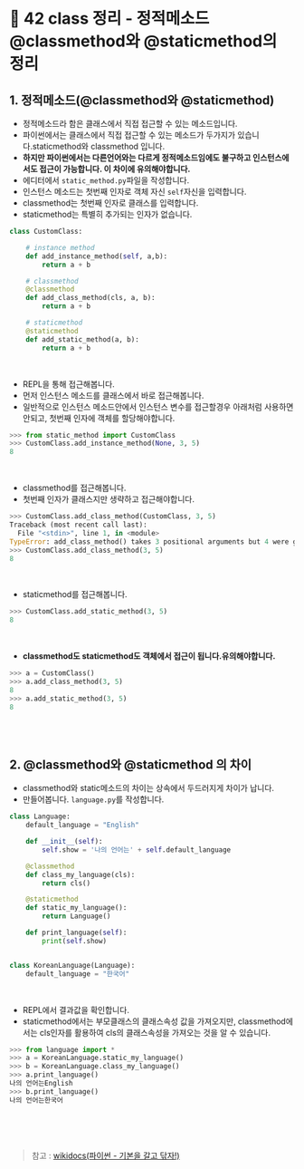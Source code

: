 # 📝 42 class 정리 - 정적메소드 @classmethod와 @staticmethod의 정리
## 1. 정적메소드(@classmethod와 @staticmethod)
* 정적메소드라 함은 클래스에서 직접 접근할 수 있는 메소드입니다.
* 파이썬에서는 클래스에서 직접 접근할 수 있는 메소드가 두가지가 있습니다.staticmethod와 classmethod 입니다.
* **하지만 파이썬에서는 다른언어와는 다르게 정적메소드임에도 불구하고 인스턴스에서도 접근이 가능합니다. 이 차이에 유의해야합니다.**
* 에디터에서 `static_method.py`파일을 작성합니다.
* 인스턴스 메소드는 첫번째 인자로 객체 자신 `self`자신을 입력합니다.
* classmethod는 첫번째 인자로 클래스를 입력합니다.
* staticmethod는 특별히 추가되는 인자가 없습니다.
```python
class CustomClass:

    # instance method
    def add_instance_method(self, a,b):
        return a + b

    # classmethod
    @classmethod
    def add_class_method(cls, a, b):
        return a + b

    # staticmethod
    @staticmethod
    def add_static_method(a, b):
        return a + b
```
<br/>

* REPL을 통해 접근해봅니다.
* 먼저 인스턴스 메소드를 클래스에서 바로 접근해봅니다.
* 일반적으로 인스턴스 메소드안에서 인스턴스 변수를 접근할경우 아래처럼 사용하면 안되고, 첫번째 인자에 객체를 할당해야합니다.
```python
>>> from static_method import CustomClass
>>> CustomClass.add_instance_method(None, 3, 5)
8
```
<br/>

* classmethod를 접근해봅니다.
* 첫번째 인자가 클래스지만 생략하고 접근해야합니다.
```python
>>> CustomClass.add_class_method(CustomClass, 3, 5)
Traceback (most recent call last):
  File "<stdin>", line 1, in <module>
TypeError: add_class_method() takes 3 positional arguments but 4 were given
>>> CustomClass.add_class_method(3, 5)
8
```
<br/>

* staticmethod를 접근해봅니다.
```python
>>> CustomClass.add_static_method(3, 5)
8  
```
<br/>

* **classmethod도 staticmethod도 객체에서 접근이 됩니다.유의해야합니다.**
```python
>>> a = CustomClass()
>>> a.add_class_method(3, 5)
8
>>> a.add_static_method(3, 5)
8
```
<br/><br/>

## 2. @classmethod와 @staticmethod 의 차이
* classmethod와 static메소드의 차이는 상속에서 두드러지게 차이가 납니다.
*  만들어봅니다. `language.py`를 작성합니다.
```python
class Language:
    default_language = "English"

    def __init__(self):
        self.show = '나의 언어는' + self.default_language

    @classmethod
    def class_my_language(cls):
        return cls()

    @staticmethod
    def static_my_language():
        return Language()

    def print_language(self):
        print(self.show)


class KoreanLanguage(Language):
    default_language = "한국어"
```
<br/>

* REPL에서 결과값을 확인합니다.
* staticmethod에서는 부모클래스의 클래스속성 값을 가져오지만, classmethod에서는 cls인자를 활용하여 cls의 클래스속성을 가져오는 것을 알 수 있습니다.
```python
>>> from language import *
>>> a = KoreanLanguage.static_my_language()
>>> b = KoreanLanguage.class_my_language()
>>> a.print_language()
나의 언어는English
>>> b.print_language()
나의 언어는한국어
```



<br/><br/><br/>
> 참고 : [wikidocs(파이썬 - 기본을 갈고 닦자!)](https://wikidocs.net/16074)
